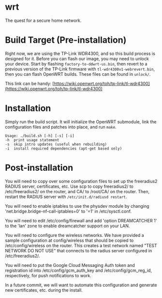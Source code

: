 # wrt
The quest for a secure home network.

# Build Target (Pre-installation)
Right now, we are using the TP-Link WDR4300, and so this build process is designed for it.
Before you can flash our image, you may need to unlock your device.
Start by flashing `factory-to-ddwrt-us.bin`, then revert to a previous version of the 
TP-Link firmware with `tl-wdr4300v1-webrevert.bin`, then you can flash OpenWRT builds.
These files can be found in `unlock/`.

This link can be handy: [https://wiki.openwrt.org/toh/tp-link/tl-wdr4300](https://wiki.openwrt.org/toh/tp-link/tl-wdr4300)

# Installation
Simply run the build script. It will initialize the OpenWRT submodule, link
the configuration files and patches into place, and run `make`.

    Usage: ./build.sh [-h] [-s] [-i]
    -h  print usage statement
    -s  skip intro updates (useful when rebuilding)
    -i  install required dependencies (apt-get based only) 

# Post-installation
You will need to copy over some configuration files to set up the freeradius2
RADIUS server, certificates, etc.
Use scp to copy freeradius2/ to /etc/freeradius2/ on the router, and CA/ to
/root/CA/ on the router.
Then, restart the RADIUS server with `/etc/init.d/radiusd restart`.

You will need to enable iptables to use the physdev module by changing
'net.bridge.bridge-nf-call-iptables=0' to '=1' in /etc/sysctl.conf.

You will need to edit /etc/config/firewall and add
'option DREAMCATCHER 1'
to the 'lan' zone to enable dreamcatcher support on your LAN.

You will need to configure the wireless networks. We have provided a sample
configuration at config/wireless that should be copied to /etc/config/wireless
on the router. This creates a test network named "TEST NETWORK DO NOT USE"
that connects to the radius server configured in /etc/freeradius2/.

You will need to put the Google Cloud Messaging Auth token and registration
id into /etc/config/gcm\_auth\_key and /etc/config/gcm\_reg\_id, respectively, for
push notifications to work.

In a future commit, we will want to automate this configuration and generate
new certificates, etc. during the install.


